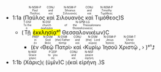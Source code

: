 - 1:1a (<RUBY><ruby><ruby>Παῦλος<rt>Παῦλος</rt></ruby><rt>Paul</rt></ruby><rt>N-NSM-P</rt></RUBY> <RUBY><ruby><ruby>καὶ<rt>καί</rt></ruby><rt>and</rt></ruby><rt>CONJ</rt></RUBY> <RUBY><ruby><ruby>Σιλουανὸς<rt>Σιλουανός</rt></ruby><rt>Silvanus</rt></ruby><rt>N-NSM-P</rt></RUBY> <RUBY><ruby><ruby>καὶ<rt>καί</rt></ruby><rt>and</rt></ruby><rt>CONJ</rt></RUBY> <RUBY><ruby><ruby>Τιμόθεος<rt>Τιμόθεος</rt></ruby><rt>Timothy</rt></ruby><rt>N-NSM-P</rt></RUBY>)S 
	- (<RUBY><ruby><ruby>Τῇ<rt>ὁ</rt></ruby><rt>To the</rt></ruby><rt>T-DSF</rt></RUBY> <RUBY><ruby><ruby><mark>ἐκκλησίᾳ°¹</mark><rt>ἐκκλησία</rt></ruby><rt>church</rt></ruby><rt>N-DSF</rt></RUBY> <RUBY><ruby><ruby>Θεσσαλονικέων<rt>Θεσσαλονικεύς</rt></ruby><rt>of the Thessalonians</rt></ruby><rt>N-GPM-LG</rt></RUBY>)C
		- (<RUBY><ruby><ruby>ἐν<rt>ἐν</rt></ruby><rt>in</rt></ruby><rt>PREP</rt></RUBY> ‹<RUBY><ruby><ruby>Θεῷ<rt>θεός</rt></ruby><rt>God</rt></ruby><rt>N-DSM</rt></RUBY> <RUBY><ruby><ruby>Πατρὶ<rt>πατήρ</rt></ruby><rt>[the] Father</rt></ruby><rt>N-DSM</rt></RUBY>› <RUBY><ruby><ruby>καὶ<rt>καί</rt></ruby><rt>and</rt></ruby><rt>CONJ</rt></RUBY> ‹<RUBY><ruby><ruby>Κυρίῳ<rt>κύριος</rt></ruby><rt>[the] Lord</rt></ruby><rt>N-DSM</rt></RUBY> <RUBY><ruby><ruby>Ἰησοῦ<rt>Ἰησοῦς</rt></ruby><rt>Jesus</rt></ruby><rt>N-DSM-P</rt></RUBY> <RUBY><ruby><ruby>Χριστῷ ,<rt>Χριστός</rt></ruby><rt>Christ</rt></ruby><rt>N-DSM-T</rt></RUBY> › )°¹⮥
- 1:1b (<RUBY><ruby><ruby>Χάρις<rt>χάρις</rt></ruby><rt>Grace</rt></ruby><rt>N-NSF</rt></RUBY>)⦇ (<RUBY><ruby><ruby>ὑμῖν<rt>σύ</rt></ruby><rt>to you</rt></ruby><rt>P-2DP</rt></RUBY>)C ⦈(<RUBY><ruby><ruby>καὶ<rt>καί</rt></ruby><rt>and</rt></ruby><rt>CONJ</rt></RUBY> <RUBY><ruby><ruby>εἰρήνη .<rt>εἰρήνη</rt></ruby><rt>peace</rt></ruby><rt>N-NSF</rt></RUBY>)S